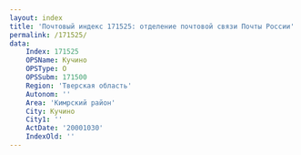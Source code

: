 ```yaml
---
layout: index
title: 'Почтовый индекс 171525: отделение почтовой связи Почты России'
permalink: /171525/
data:
    Index: 171525
    OPSName: Кучино
    OPSType: О
    OPSSubm: 171500
    Region: 'Тверская область'
    Autonom: ''
    Area: 'Кимрский район'
    City: Кучино
    City1: ''
    ActDate: '20001030'
    IndexOld: ''
---
```

